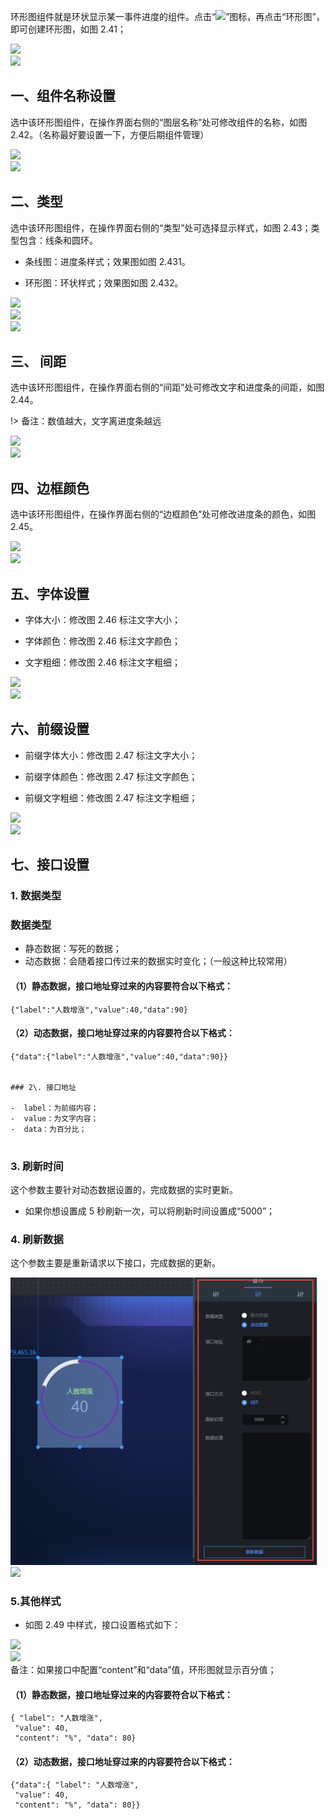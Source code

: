 环形图组件就是环状显示某一事件进度的组件。点击“![](https://img.kancloud.cn/55/0e/550e1fa654b4a55c19c65cfcc1813028_26x30.png)”图标，再点击“环形图”，即可创建环形图，如图 2.41；

![](https://img.kancloud.cn/d0/31/d03171b8067e06483f1f9a42aac07d84_804x372.png)  
![](https://img.kancloud.cn/67/b8/67b83d5ad34fc4e087e884bad894ebad_801x38.png)

## **一、组件名称设置**

选中该环形图组件，在操作界面右侧的“图层名称”处可修改组件的名称，如图 2.42。（名称最好要设置一下，方便后期组件管理）

![](https://img.kancloud.cn/e2/8b/e28b389aa8b4302d1eb1dc0455ef614c_948x718.png)  
![](https://img.kancloud.cn/8a/25/8a258345d40f76b6d598d9bb1c733276_798x36.png)

## **二、类型**

选中该环形图组件，在操作界面右侧的“类型”处可选择显示样式，如图 2.43；类型包含：线条和圆环。

- 条线图：进度条样式；效果图如图 2.431。

- 环形图：环状样式；效果图如图 2.432。

![](https://img.kancloud.cn/b7/6d/b76de7ac22d424303fc26daf636f60dd_740x517.png)  
![](https://img.kancloud.cn/eb/e1/ebe1b12bb8083d7e3153b2f6ee0a0a1f_796x40.png)  
![](https://img.kancloud.cn/d2/57/d2570d8b7f179e9a8cc2302d41a8ce3e_785x357.png)

## **三、 间距**

选中该环形图组件，在操作界面右侧的“间距”处可修改文字和进度条的间距，如图 2.44。

!> 备注：数值越大，文字离进度条越远

![](https://img.kancloud.cn/b6/40/b6406c2cecf48fbfa91da0240ba8c989_949x723.png)  
![](https://img.kancloud.cn/3a/36/3a362cadc4817357c382bed3467ff93f_801x37.png)

## **四、边框颜色**

选中该环形图组件，在操作界面右侧的“边框颜色”处可修改进度条的颜色，如图 2.45。

![](https://img.kancloud.cn/ac/6b/ac6b9952b947e9b8e9464dc3a6743482_957x724.png)  
![](https://img.kancloud.cn/24/f3/24f340ea18a2c1e70d2d52be542c4d99_791x42.png)

## **五、字体设置**

- 字体大小：修改图 2.46 标注文字大小；

- 字体颜色：修改图 2.46 标注文字颜色；

- 文字粗细：修改图 2.46 标注文字粗细；

![](https://img.kancloud.cn/ae/2c/ae2cea25d63bc9d57412678bd696a72d_604x302.png)  
![](https://img.kancloud.cn/72/45/72453d21a996926e01f2c2a57b581cdd_797x39.png)

## **六、前缀设置**

- 前缀字体大小：修改图 2.47 标注文字大小；

- 前缀字体颜色：修改图 2.47 标注文字颜色；

- 前缀文字粗细：修改图 2.47 标注文字粗细；

![](https://img.kancloud.cn/46/d4/46d44ceb96f8acfb7b9e637ee5d65133_730x724.png)  
![](https://img.kancloud.cn/73/fc/73fce92fa49698320ba5be3e79c5ad09_790x46.png)

## **七、接口设置**

### 1\. 数据类型

### 数据类型

- 静态数据：写死的数据；
- 动态数据：会随着接口传过来的数据实时变化；（一般这种比较常用）

#### （1）静态数据，接口地址穿过来的内容要符合以下格式：

```
{"label":"人数增涨","value":40,"data":90}

```

#### （2）动态数据，接口地址穿过来的内容要符合以下格式：

```
{"data":{"label":"人数增涨","value":40,"data":90}}


### 2\. 接口地址

-  label：为前缀内容；
-  value：为文字内容；
-  data：为百分比；


```

### 3\. 刷新时间

这个参数主要针对动态数据设置的，完成数据的实时更新。

- 如果你想设置成 5 秒刷新一次，可以将刷新时间设置成“5000”；

### 4\. 刷新数据

这个参数主要是重新请求以下接口，完成数据的更新。

![](images/screenshot_1622422647247.png)
![](https://img.kancloud.cn/5d/dc/5ddcbaa884553b1ca1ff2d31758d5c9b_797x43.png)

### 5.其他样式

- 如图 2.49 中样式，接口设置格式如下：

![](https://img.kancloud.cn/66/dc/66dc8e43d327615da69b7f3628b2fe62_382x332.png)  
![](https://img.kancloud.cn/3b/2e/3b2e8560f99bea367769743ae0a174c3_795x40.png)  
备注：如果接口中配置“content”和“data”值，环形图就显示百分值；

#### （1）静态数据，接口地址穿过来的内容要符合以下格式：

```
{ "label": "人数增涨",
 "value": 40,
 "content": "%", "data": 80}

```

#### （2）动态数据，接口地址穿过来的内容要符合以下格式：

```
{"data":{ "label": "人数增涨",
 "value": 40,
 "content": "%", "data": 80}}
```
